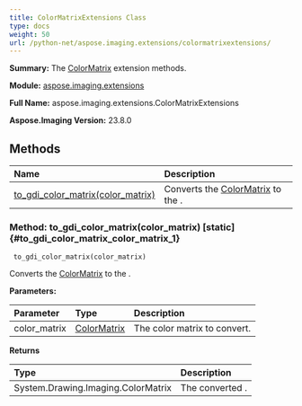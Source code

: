 ```yaml
---
title: ColorMatrixExtensions Class
type: docs
weight: 50
url: /python-net/aspose.imaging.extensions/colormatrixextensions/
---
```


**Summary:** The [ColorMatrix](/imaging/python-net/aspose.imaging/colormatrix/) extension methods.

**Module:** [aspose.imaging.extensions](/imaging/python-net/aspose.imaging.extensions/)

**Full Name:** aspose.imaging.extensions.ColorMatrixExtensions

**Aspose.Imaging Version:** 23.8.0

## **Methods**
| **Name** | **Description** |
| :- | :- |
| [to_gdi_color_matrix(color_matrix)](#to_gdi_color_matrix_color_matrix_1) | Converts the [ColorMatrix](/imaging/python-net/aspose.imaging/colormatrix/) to the . |


### Method: to_gdi_color_matrix(color_matrix)  [static] {#to_gdi_color_matrix_color_matrix_1}


```
 to_gdi_color_matrix(color_matrix) 
```

Converts the [ColorMatrix](/imaging/python-net/aspose.imaging/colormatrix/) to the .

**Parameters:**

| Parameter | Type | Description |
| :- | :- | :- |
| color_matrix | [ColorMatrix](/imaging/python-net/aspose.imaging/colormatrix) | The color matrix to convert. |

**Returns**

| Type | Description |
| :- | :- |
| System.Drawing.Imaging.ColorMatrix | The converted . |


